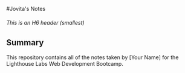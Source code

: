 #Jovita's Notes
###### This is an H6 header (smallest)

## Summary 

This repository contains all of the notes taken by [Your Name] for the Lighthouse Labs Web Development Bootcamp.